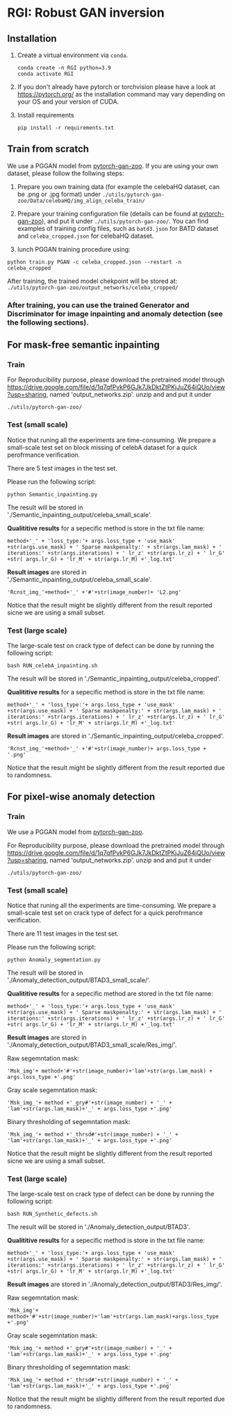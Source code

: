 # RGI: Robust GAN inversion 

## Installation

1. Create a virtual environment via `conda`.

   ```shell
   conda create -n RGI python=3.9
   conda activate RGI
   ```

2. If you don't already have pytorch or torchvision please have a look at https://pytorch.org/ as the installation command may vary depending on your OS and your version of CUDA.


3. Install requirements

   ```shell
   pip install -r requirements.txt
   ```

## Train from scratch

We use a PGGAN model from [pytorch-gan-zoo](https://github.com/facebookresearch/pytorch_GAN_zoo). If you are using your own dataset, please follow the follwing steps:
1. Prepare you own training data (for example the celebaHQ dataset, can be .png or .jpg format) 
 under ```./utils/pytorch-gan-zoo/Data/celebaHQ/img_align_celeba_train/```

2. Prepare your training configuration file (details can be found at [pytorch-gan-zoo](https://github.com/facebookresearch/pytorch_GAN_zoo#configuration-file-of-a-training-session)), and put it under ```./utils/pytorch-gan-zoo/```. You can find examples of training config files, such as ```batd3.json``` for BATD dataset and ```celeba_cropped.json``` for celebaHQ dataset.

3. lunch PGGAN training procedure using:

```
python train.py PGAN -c celeba_cropped.json --restart -n celeba_cropped
```
After training, the trained model chekpoint will be stored at: ```./utils/pytorch-gan-zoo/output_networks/celeba_cropped/```

### After training, you can use the trained Generator and Discriminator for image inpainting and anomaly detection (see the following sections).

## For mask-free semantic inpainting

### **Train**

For Reproducibility purpose,  please download the pretrained model through https://drive.google.com/file/d/1q7qfPvkP6GJk7JkDktZtPKjJuZ64iQUo/view?usp=sharing, named 'output_networks.zip'. unzip and and put it under 

```shell
./utils/pytorch-gan-zoo/
```
### **Test (small scale)**
Notice that runing all the experiments are time-consuming. We prepare a small-scale test set on block missing of celebA dataset for a quick perofrmance verification. 

There are 5 test images in the test set.

Please run the following script: 
```shell
python Semantic_inpainting.py
```

The result will be stored in './Semantic_inpainting_output/celeba_small_scale'. 

**Qualititive results** for a sepecific method is store in the txt file name: 
```shell
method+'_' + 'loss_type:'+ args.loss_type + 'use_mask' +str(args.use_mask) + ' Sparse maskpenalty:' + str(args.lam_mask) + ' iterations:' +str(args.iterations) + ' lr_z' +str(args.lr_z) + ' lr_G' +str( args.lr_G) + 'lr_M' + str(args.lr_M) +'_log.txt'
```

**Result images** are stored in './Semantic_inpainting_output/celeba_small_scale'. 
```shell
'Rcnst_img_'+method+'_' +'#'+str(image_number)+ 'L2.png'
```

Notice that the result might be slightly different from the result reported sicne we are using a small subset.

### **Test (large scale)**
The large-scale test on crack type of defect can be done by running the following script:
```shell
bash RUN_celebA_inpainting.sh
```

The result will be stored in './Semantic_inpainting_output/celeba_cropped'. 

**Qualititive results** for a sepecific method is store in the txt file name: 
```shell
method+'_' + 'loss_type:'+ args.loss_type + 'use_mask' +str(args.use_mask) + ' Sparse maskpenalty:' + str(args.lam_mask) + ' iterations:' +str(args.iterations) + ' lr_z' +str(args.lr_z) + ' lr_G' +str( args.lr_G) + 'lr_M' + str(args.lr_M) +'_log.txt'
```

**Result images** are stored in './Semantic_inpainting_output/celeba_cropped'. 
```shell
'Rcnst_img_'+method+'_' +'#'+str(image_number)+ args.loss_type + '.png'
```
Notice that the result might be slightly different from the result reported due to randomness.

## For pixel-wise anomaly detection

### **Train**

We use a PGGAN model from [pytorch-gan-zoo](https://github.com/facebookresearch/pytorch_GAN_zoo). 

For Reproducibility purpose,  please download the pretrained model through https://drive.google.com/file/d/1q7qfPvkP6GJk7JkDktZtPKjJuZ64iQUo/view?usp=sharing, named 'output_networks.zip'. unzip and and put it under 

```shell
./utils/pytorch-gan-zoo/
```

### **Test (small scale)**
Notice that runing all the experiments are time-consuming. We prepare a small-scale test set on crack type of defect for a quick perofrmance verification. 

There are 11 test images in the test set.

Please run the following script: 
```shell
python Anomaly_segmentation.py 
```

The result will be stored in './Anomaly_detection_output/BTAD3_small_scale/'. 

**Qualititive results** for a sepecific method are stored in the txt file name: 
```shell
method+'_' + 'loss_type:'+ args.loss_type + 'use_mask' +str(args.use_mask) + ' Sparse maskpenalty:' + str(args.lam_mask) + ' iterations:' +str(args.iterations) + ' lr_z' +str(args.lr_z) + ' lr_G' +str( args.lr_G) + 'lr_M' + str(args.lr_M) +'_log.txt'
```

**Result images** are stored in './Anomaly_detection_output/BTAD3_small_scale/Res_img/'. 

Raw segemntation mask:
```shell
'Msk_img'+ method+'#'+str(image_number)+'lam'+str(args.lam_mask) + args.loss_type +'.png'
```
Gray scale segemntation mask:
```shell
'Msk_img_'+ method +'_gry#'+str(image_number) + '_' + 'lam'+str(args.lam_mask)+'_' + args.loss_type +'.png'
```
Binary thresholding of segemntation mask:
```shell
'Msk_img_'+ method +'_thrsd#'+str(image_number) + '_' + 'lam'+str(args.lam_mask)+'_' + args.loss_type +'.png'
```

Notice that the result might be slightly different from the result reported sicne we are using a small subset.

### **Test (large scale)**
The large-scale test on crack type of defect can be done by running the following script:
```shell
bash RUN_Synthetic_defects.sh
```

The result will be stored in './Anomaly_detection_output/BTAD3'. 

**Qualititive results** for a sepecific method is store in the txt file name: 
```shell
method+'_' + 'loss_type:'+ args.loss_type + 'use_mask' +str(args.use_mask) + ' Sparse maskpenalty:' + str(args.lam_mask) + ' iterations:' +str(args.iterations) + ' lr_z' +str(args.lr_z) + ' lr_G' +str( args.lr_G) + 'lr_M' + str(args.lr_M) +'_log.txt'
```

**Result images** are stored in './Anomaly_detection_output/BTAD3/Res_img/'. 

Raw segemntation mask:
```shell
'Msk_img'+ method+'#'+str(image_number)+'lam'+str(args.lam_mask)+args.loss_type +'.png'
```
Gray scale segemntation mask:
```shell
'Msk_img_'+ method +'_gry#'+str(image_number) + '_' + 'lam'+str(args.lam_mask)+'_' + args.loss_type +'.png'
```
Binary thresholding of segemntation mask:
```shell
'Msk_img_'+ method +'_thrsd#'+str(image_number) + '_' + 'lam'+str(args.lam_mask)+'_' + args.loss_type +'.png'
```

Notice that the result might be slightly different from the result reported due to randomness.